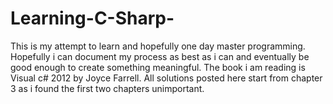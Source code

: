 # Learning-C-Sharp-
This is my attempt to learn and hopefully one day master programming. Hopefully i can document my process as best as i can and eventually be good enough to create something meaningful. The book i am reading is Visual c# 2012 by Joyce Farrell. All solutions posted here start from chapter 3 as i found the first two chapters unimportant.
